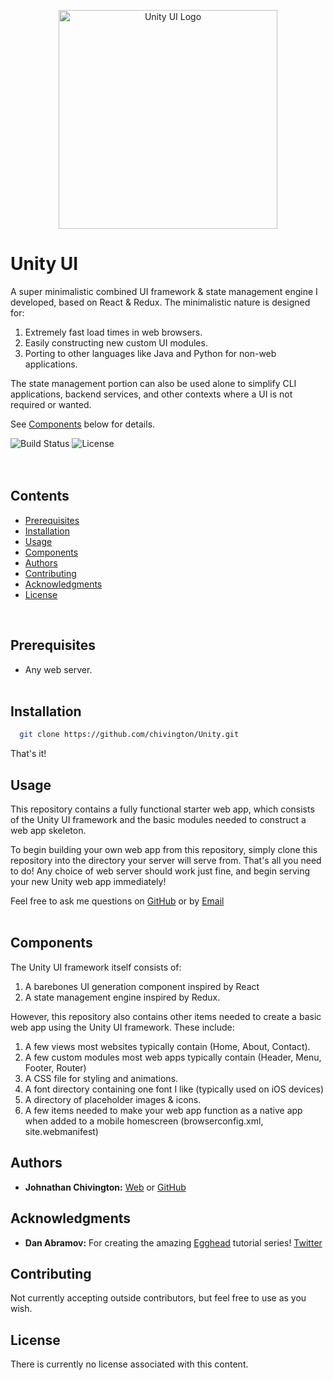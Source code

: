 <p align="center">
  <img width='350' src='https://github.com/chivington/Unity/blob/main/imgs/thumbs/unity.png' alt='Unity UI Logo'/>
</p>

# Unity UI
A super minimalistic combined UI framework &amp; state management engine I developed, based on React &amp; Redux. The minimalistic nature is designed for:

1. Extremely fast load times in web browsers.
2. Easily constructing new custom UI modules.
3. Porting to other languages like Java and Python for non-web applications.

The state management portion can also be used alone to simplify CLI applications, backend services, and other contexts where a UI is not required or wanted.

See [Components](https://github.com/chivington/Unity/tree/master#components) below for details.

![Build Status](https://img.shields.io/badge/build-Stable-green.svg)
![License](https://img.shields.io/badge/license-NONE-lime.svg)
<br/><br/><br/>

## Contents
* [Prerequisites](https://github.com/chivington/Unity/tree/master#prerequisites)
* [Installation](https://github.com/chivington/Unity/tree/master#installation)
* [Usage](https://github.com/chivington/Unity/tree/master#usage)
* [Components](https://github.com/chivington/Unity/tree/master#components)
* [Authors](https://github.com/chivington/Unity/tree/master#authors)
* [Contributing](https://github.com/chivington/Unity/tree/master#contributing)
* [Acknowledgments](https://github.com/chivington/Unity/tree/master#acknowledgments)
* [License](https://github.com/chivington/Unity/tree/master#license)
<br/>

## Prerequisites
  * Any web server.
<br/><br/>


## Installation
```bash
  git clone https://github.com/chivington/Unity.git
```

That's it!
<br/>


## Usage
This repository contains a fully functional starter web app, which consists of the Unity UI framework and the basic modules needed to construct a web app skeleton.

To begin building your own web app from this repository, simply clone this repository into the directory your server will serve from. That's all you need to do! Any choice of web server should work just fine, and begin serving your new Unity web app immediately!

Feel free to ask me questions on [GitHub](https://github.com/chivington) or by [Email](j.chivington@ieee.org)
<br/><br/>


## Components
The Unity UI framework itself consists of:

1. A barebones UI generation component inspired by React
2. A state management engine inspired by Redux.


However, this repository also contains other items needed to create a basic web app using the Unity UI framework. These include:

1. A few views most websites typically contain (Home, About, Contact).
2. A few custom modules most web apps typically contain (Header, Menu, Footer, Router)
3. A CSS file for styling and animations.
4. A font directory containing one font I like (typically used on iOS devices)
5. A directory of placeholder images & icons.
6. A few items needed to make your web app function as a native app when added to a mobile homescreen (browserconfig.xml, site.webmanifest)


## Authors
* **Johnathan Chivington:** [Web](https://chivington.net) or [GitHub](https://github.com/chivington)

## Acknowledgments
* **Dan Abramov:** For creating the amazing [Egghead](https://egghead.io/courses/fundamentals-of-redux-course-from-dan-abramov-bd5cc867) tutorial series! [Twitter](https://twitter.com/dan_abramov)

## Contributing
Not currently accepting outside contributors, but feel free to use as you wish.

## License
There is currently no license associated with this content.
<br/><br/>

